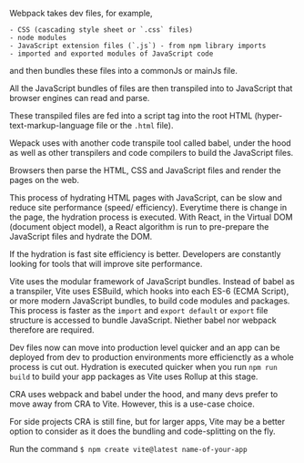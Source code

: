 Webpack takes dev files, for example,

    - CSS (cascading style sheet or `.css` files) 
    - node modules
    - JavaScript extension files (`.js`) - from npm library imports
    - imported and exported modules of JavaScript code

and then bundles these files into a commonJs or mainJs file. 

All the JavaScript bundles of files are then transpiled into to JavaScript that browser engines can read and parse.

These transpiled files are fed into a script tag into the root HTML (hyper-text-markup-language file or the `.html` file). 

Wepack uses with another code transpile tool called babel, under the hood as well as other transpilers and code compilers to build the JavaScript files.

Browsers then parse the HTML, CSS and JavaScript files and render the pages on the web.

This process of hydrating HTML pages with JavaScript, can be slow and reduce site performance (speed/ efficiency). Everytime there is change in the page, the hydration process is executed. With React, in the Virtual DOM (document object model), a React algorithm is run to pre-prepare the JavaScript files and hydrate the DOM.

If the hydration is fast site efficiency is better. Developers are constantly looking for tools that will improve site performance.

Vite uses the modular framework of JavaScript bundles. Instead of babel as a transpiler, Vite uses ESBuild, which hooks into each ES-6 (ECMA Script), or more modern JavaScript bundles, to build code modules and packages.  This process is faster as the `import` and `export default` or `export` file structure is accessed to bundle JavaScript. Niether babel nor webpack therefore are required.

Dev files now can move into production level quicker and an app can be deployed from dev to production environments more efficienctly as a whole process is cut out. Hydration is executed quicker when you run `npm run build` to build your app packages as Vite uses Rollup at this stage.

CRA uses webpack and babel under the hood, and many devs prefer to move away from CRA to Vite. However, this is a use-case choice.

For side projects CRA is still fine, but for larger apps, Vite may be a better option to consider as it does the bundling and code-splitting on the fly.

Run the command `$ npm create vite@latest name-of-your-app`